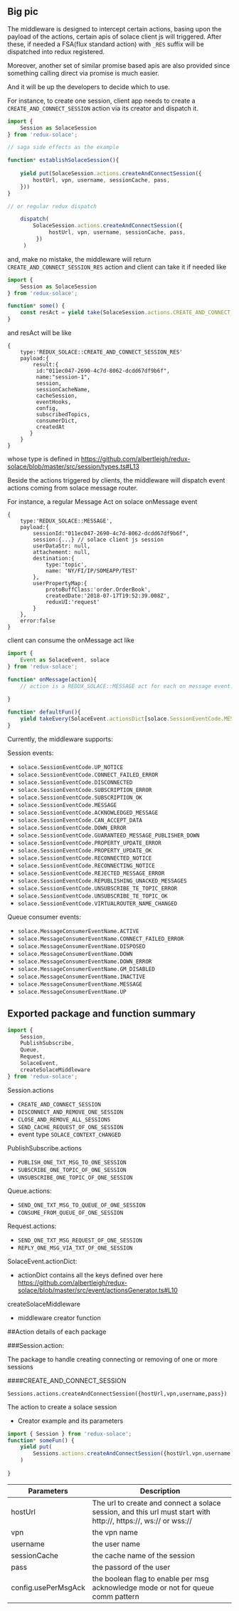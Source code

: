 ## Big pic
The middleware is designed to intercept certain actions, basing upon the payload of the actions, 
certain apis of solace client js will triggered. After these, if needed a FSA(flux standard action) with
`_RES` suffix will be dispatched into redux registered.

Moreover, another set of similar promise based apis are also provided since something calling direct via promise is much easier.

And it will be up the developers to decide which to use.

For instance, to create one session, client app needs to create a `CREATE_AND_CONNECT_SESSION` action via its creator and dispatch it.

```javascript
import {
    Session as SolaceSession
} from 'redux-solace';

// saga side effects as the example

function* establishSolaceSession(){
    
    yield put(SolaceSession.actions.createAndConnectSession({
        hostUrl, vpn, username, sessionCache, pass,       
    }))
}

// or regular redux dispatch 

    dispatch(
        SolaceSession.actions.createAndConnectSession({
             hostUrl, vpn, username, sessionCache, pass,       
         })
     )

``` 

and, make no mistake, the middleware will return `CREATE_AND_CONNECT_SESSION_RES` action and client can take it if needed like

```javascript
import {
    Session as SolaceSession
} from 'redux-solace';

function* some() {
    const resAct = yield take(SolaceSession.actions.CREATE_AND_CONNECT_SESSION_RES);
}

```
and resAct will be like
```text
{
    type:'REDUX_SOLACE::CREATE_AND_CONNECT_SESSION_RES'
    payload:{
        result:{
         id:"011ec047-2690-4c7d-8062-dcdd67df9b6f",
         name:"session-1",
         session,
         sessionCacheName,
         cacheSession,
         eventHooks,
         config,
         subscribedTopics,
         consumerDict,
         createdAt
       }
    }
}
```
whose type is defined in https://github.com/albertleigh/redux-solace/blob/master/src/session/types.ts#L13

Beside the actions triggered by clients, the middleware will dispatch event actions coming from solace message router.

For instance, a regular Message Act on solace onMessage event

```text
{
    type:'REDUX_SOLACE::MESSAGE',
    payload:{
        sessionId:"011ec047-2690-4c7d-8062-dcdd67df9b6f",
        session:{...} // solace client js session
        userDataStr: null,
        attachement: null,
        destination:{
            type:'topic',
            name: 'NY/FI/IP/SOMEAPP/TEST'
        },
        userPropertyMap:{
            protoBuffClass:'order.OrderBook',
            createdDate:'2018-07-17T19:52:39.008Z',
            reduxUI:'request'
        }        
    },
    error:false
}
```

client can consume the onMessage act like
```javascript
import {
    Event as SolaceEvent, solace
} from 'redux-solace';

function* onMessage(action){
    // action is a REDUX_SOLACE::MESSAGE act for each on message event.
    
}

function* defaultFun(){
    yield takeEvery(SolaceEvent.actionsDict[solace.SessionEventCode.MESSAGE].actionType,onMessage);
}

```

Currently, the middleware supports:

Session events:
- `solace.SessionEventCode.UP_NOTICE`
- `solace.SessionEventCode.CONNECT_FAILED_ERROR`
- `solace.SessionEventCode.DISCONNECTED`
- `solace.SessionEventCode.SUBSCRIPTION_ERROR`
- `solace.SessionEventCode.SUBSCRIPTION_OK`
- `solace.SessionEventCode.MESSAGE`
- `solace.SessionEventCode.ACKNOWLEDGED_MESSAGE`
- `solace.SessionEventCode.CAN_ACCEPT_DATA`
- `solace.SessionEventCode.DOWN_ERROR`
- `solace.SessionEventCode.GUARANTEED_MESSAGE_PUBLISHER_DOWN`
- `solace.SessionEventCode.PROPERTY_UPDATE_ERROR`
- `solace.SessionEventCode.PROPERTY_UPDATE_OK`
- `solace.SessionEventCode.RECONNECTED_NOTICE`
- `solace.SessionEventCode.RECONNECTING_NOTICE`
- `solace.SessionEventCode.REJECTED_MESSAGE_ERROR`
- `solace.SessionEventCode.REPUBLISHING_UNACKED_MESSAGES`
- `solace.SessionEventCode.UNSUBSCRIBE_TE_TOPIC_ERROR`
- `solace.SessionEventCode.UNSUBSCRIBE_TE_TOPIC_OK`
- `solace.SessionEventCode.VIRTUALROUTER_NAME_CHANGED`

Queue consumer events:
- `solace.MessageConsumerEventName.ACTIVE`
- `solace.MessageConsumerEventName.CONNECT_FAILED_ERROR`
- `solace.MessageConsumerEventName.DISPOSED`
- `solace.MessageConsumerEventName.DOWN`
- `solace.MessageConsumerEventName.DOWN_ERROR`
- `solace.MessageConsumerEventName.GM_DISABLED`
- `solace.MessageConsumerEventName.INACTIVE`
- `solace.MessageConsumerEventName.MESSAGE`
- `solace.MessageConsumerEventName.UP`

## Exported package and function summary
```javascript
import {
    Session, 
    PublishSubscribe, 
    Queue, 
    Request, 
    SolaceEvent, 
    createSolaceMiddleware
} from 'redux-solace';
```
Session.actions
- `CREATE_AND_CONNECT_SESSION`
- `DISCONNECT_AND_REMOVE_ONE_SESSION`
- `CLOSE_AND_REMOVE_ALL_SESSIONS`
- `SEND_CACHE_REQUEST_OF_ONE_SESSION`
- event type `SOLACE_CONTEXT_CHANGED`

PublishSubscribe.actions
- `PUBLISH_ONE_TXT_MSG_TO_ONE_SESSION`
- `SUBSCRIBE_ONE_TOPIC_OF_ONE_SESSION`
- `UNSUBSCRIBE_ONE_TOPIC_OF_ONE_SESSION`

Queue.actions:
- `SEND_ONE_TXT_MSG_TO_QUEUE_OF_ONE_SESSION`
- `CONSUME_FROM_QUEUE_OF_ONE_SESSION`

Request.actions:
- `SEND_ONE_TXT_MSG_REQUEST_OF_ONE_SESSION`
- `REPLY_ONE_MSG_VIA_TXT_OF_ONE_SESSION`

SolaceEvent.actionDict:
- actionDict contains all the keys defined over here https://github.com/albertleigh/redux-solace/blob/master/src/event/actionsGenerator.ts#L10

createSolaceMiddleware
- middleware creator function

##Action details of each package

###Session.action:

The package to handle creating connecting or removing of one or more sessions

####CREATE_AND_CONNECT_SESSION

`Sessions.actions.createAndConnectSession({hostUrl,vpn,username,pass})`

The action to create a solace session
- Creator example and its parameters
```javascript
import { Session } from 'redux-solace';
function* someFun() {
    yield put(
        Sessions.actions.createAndConnectSession({hostUrl,vpn,username,pass})
    )
  
}
```
Parameters | Description
--- | ---
hostUrl| The url to create and connect a solace session, and this url must start with http://, https://, ws:// or wss://
vpn | the vpn name
username| the user name
sessionCache| the cache name of the session
pass | the passord of the user
config.usePerMsgAck| the boolean flag to enable per msg acknowledge mode or not for queue comm pattern

